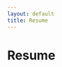 ```yaml
---
layout: default
title: Resume
---
```

# Resume
<div class="pdf-link hidden" > </div>
<object class="pdf-viewer" data="{{ site.baseurl }}/assets/pdf/resume.pdf" width="1000" height="1000" type='application/pdf'/>
